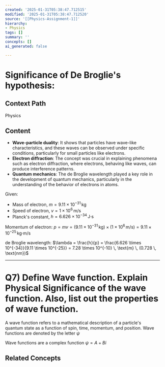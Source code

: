 ```yaml
---
created: '2025-01-31T05:38:47.712515'
modified: '2025-01-31T05:38:47.712520'
source: '[[Physics-Assignment-1]]'
hierarchy:
- Physics
tags: []
summary: ''
concepts: []
ai_generated: false

---
```


# Significance of De Broglie's hypothesis:

## Context Path
Physics

## Content
- **Wave-particle duality**: It shows that particles have wave-like characteristics, and these waves can be observed under specific conditions, particularly for small particles like electrons.
- **Electron diffraction**: The concept was crucial in explaining phenomena such as electron diffraction, where electrons, behaving like waves, can produce interference patterns.
- **Quantum mechanics**: The de Broglie wavelength played a key role in the development of quantum mechanics, particularly in the understanding of the behavior of electrons in atoms.

Given:
- Mass of electron, $m = 9.11 \times 10^{-31} \, \text{kg}$
- Speed of electron, $v = 1 \times 10^6 \, \text{m/s}$
- Planck's constant, $h = 6.626 \times 10^{-34} \, \text{J·s}$

Momentum of electron:
$p = mv = (9.11 \times 10^{-31} \, \text{kg}) \times (1 \times 10^6 \, \text{m/s}) = 9.11 \times 10^{-25} \, \text{kg·m/s}$

de Broglie wavelength:
$\lambda = \frac{h}{p} = \frac{6.626 \times 10^{-34}}{9.11 \times 10^{-25}} = 7.28 \times 10^{-10} \, \text{m} \, (0.728 \, \text{nm})$
___
# Q7) Define Wave function. Explain Physical Significance of the wave function. Also, list out the properties of wave function.

A wave function refers to a mathematical description of a particle's quantum state as a function of spin, time, momentum, and position.
Wave functions are denoted by the letter $\psi$ 

Wave functions are a complex function $\psi=A+Bi$

## Related Concepts
